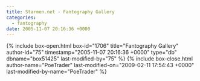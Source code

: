 ```yaml
---
title: Starmen.net - Fantography Gallery
categories:
  - fantography
date: 2005-11-07 20:16:36 +0000
---
```

{% include box-open.html box-id="1706" title="Fantography Gallery" author-id="75" timestamp="2005-11-07 20:16:36 +0000" type="db" dbname="box51425" last-modified-by="75" %}
<navigator group="Fantography" quantity="500" offdir="TRUE" /> <displaytor mode="thumbnail" />
{% include box-close.html author-name="PoeTrader" last-modified-on="2009-02-11 17:54:43 +0000" last-modified-by-name="PoeTrader" %}
